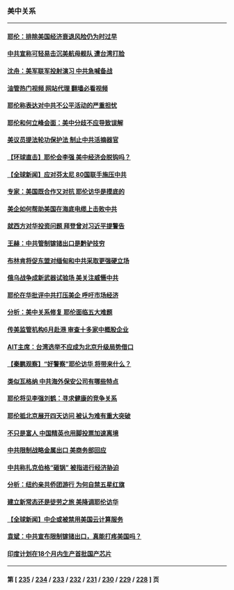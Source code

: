 ### 美中关系
---
#### [耶伦：排除美国经济衰退风险仍为时过早](../../pages/nf1412576/n14031285.md?07101245) 
#### [中共宣称可轻易击沉美航母舰队 遭台湾打脸](../../pages/nf1412576/n14031210.md?07101245) 
#### [沈舟：美军联军投射演习 中共急喊备战](../../pages/nf1412576/n14031165.md?07101245) 
#### [油管热门视频 网站代理 翻墙必看视频](http://138.2.39.72:81/youtube.html?epic-marker?07101245)
#### [耶伦称表达对中共不公平活动的严重担忧](../../pages/nf1412576/n14030979.md?07101245) 
#### [耶伦和何立峰会面：美中分歧不应导致误解](../../pages/nf1412576/n14030774.md?07101245) 
#### [美议员提法轮功保护法 制止中共活摘器官](../../pages/nf1412576/n14030682.md?07101245) 
#### [【环球直击】耶伦会李强 美中经济会脱钩吗？](../../pages/nf1412576/n14030417.md?07101245) 
#### [【全球新闻】应对芬太尼 80国联手施压中共](../../pages/nf1412576/n14030681.md?07101245) 
#### [专家：美国既合作又对抗 耶伦访华是摸底的](../../pages/nf1412576/n14030388.md?07101245) 
#### [美企如何帮助美国在海底电缆上击败中共](../../pages/nf1412576/n14030540.md?07101245) 
#### [就西方对华投资问题 拜登曾对习近平提警告](../../pages/nf1412576/n14030538.md?07101245) 
#### [王赫：中共管制镓锗出口是黔驴技穷](../../pages/nf1412576/n14030447.md?07101245) 
#### [布林肯将促东盟对缅甸和中共采取更强硬立场](../../pages/nf1412576/n14030413.md?07101245) 
#### [俄乌战争成新武器试验场 美关注威慑中共](../../pages/nf1412576/n14030373.md?07101245) 
#### [耶伦在华批评中共打压美企 呼吁市场经济](../../pages/nf1412576/n14030273.md?07101245) 
#### [分析：美中关系修复 耶伦面临五大难题](../../pages/nf1412576/n14030149.md?07101245) 
#### [传美监管机构6月赴港 审查十多家中概股企业](../../pages/nf1412576/n14030046.md?07101245) 
#### [AIT主席：台湾选举不应成为北京升级局势借口](../../pages/nf1412576/n14029884.md?07101245) 
#### [【秦鹏观察】“好警察”耶伦访华 将带来什么？](../../pages/nf1412576/n14029877.md?07101245) 
#### [类似瓦格纳 中共海外保安公司有哪些特点](../../pages/nf1412576/n14029103.md?07101245) 
#### [耶伦将见李强刘鹤：寻求健康的竞争关系](../../pages/nf1412576/n14029757.md?07101245) 
#### [耶伦抵北京展开四天访问 被认为难有重大突破](../../pages/nf1412576/n14029596.md?07101245) 
#### [不只是富人 中国精英也用脚投票加速离境](../../pages/nf1412576/n14029086.md?07101245) 
#### [中共限制战略金属出口 美商务部回应](../../pages/nf1412576/n14029071.md?07101245) 
#### [中共称扎克伯格“砸锅” 被指进行经济胁迫](../../pages/nf1412576/n14028986.md?07101245) 
#### [分析：纽约亲共侨团游行 为何自禁五星红旗](../../pages/nf1412576/n14028491.md?07101245) 
#### [建立新常态还是徒劳之旅 美降调耶伦访华](../../pages/nf1412576/n14028848.md?07101245) 
#### [【全球新闻】中企或被禁用美国云计算服务](../../pages/nf1412576/n14028677.md?07101245) 
#### [袁斌：中共宣布限制镓锗出口，真能打疼美国吗？](../../pages/nf1412576/n14028696.md?07101245) 
#### [印度计划在18个月内生产首批国产芯片](../../pages/nf1412576/n14028608.md?07101245) 

---
#### 第 [ [235](./235.md?07101245) / [234](./234.md?07101245) / [233](./233.md?07101245) / [232](./232.md?07101245) / [231](./231.md?07101245) / [230](./230.md?07101245) / [229](./229.md?07101245) / [228](./228.md?07101245) ] 页
